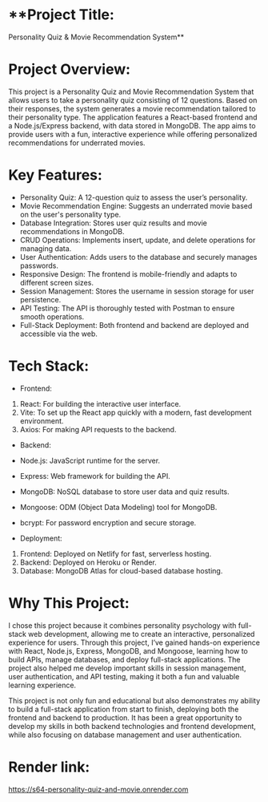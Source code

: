 # **Project Title:
Personality Quiz & Movie Recommendation System**

# **Project Overview:**

This project is a Personality Quiz and Movie Recommendation System that allows users to take a personality quiz consisting of 12 questions. Based on their responses, the system generates a movie recommendation tailored to their personality type. The application features a React-based frontend and a Node.js/Express backend, with data stored in MongoDB. The app aims to provide users with a fun, interactive experience while offering personalized recommendations for underrated movies.

# **Key Features:**
- Personality Quiz: A 12-question quiz to assess the user’s personality.
- Movie Recommendation Engine: Suggests an underrated movie based on the user's personality type.
- Database Integration: Stores user quiz results and movie recommendations in MongoDB.
- CRUD Operations: Implements insert, update, and delete operations for managing data.
- User Authentication: Adds users to the database and securely manages passwords.
- Responsive Design: The frontend is mobile-friendly and adapts to different screen sizes.
- Session Management: Stores the username in session storage for user persistence.
- API Testing: The API is thoroughly tested with Postman to ensure smooth operations.
- Full-Stack Deployment: Both frontend and backend are deployed and accessible via the web.

# **Tech Stack:**

 - Frontend:

1. React: For building the interactive user interface.
2. Vite: To set up the React app quickly with a modern, fast development environment.
3. Axios: For making API requests to the backend.

 - Backend:

- Node.js: JavaScript runtime for the server.
- Express: Web framework for building the API.
- MongoDB: NoSQL database to store user data and quiz results.
- Mongoose: ODM (Object Data Modeling) tool for MongoDB.
- bcrypt: For password encryption and secure storage.

- Deployment:

1. Frontend: Deployed on Netlify for fast, serverless hosting.
2. Backend: Deployed on Heroku or Render.
3. Database: MongoDB Atlas for cloud-based database hosting.

# **Why This Project:**

I chose this project because it combines personality psychology with full-stack web development, allowing me to create an interactive, personalized experience for users. Through this project, I’ve gained hands-on experience with React, Node.js, Express, MongoDB, and Mongoose, learning how to build APIs, manage databases, and deploy full-stack applications. The project also helped me develop important skills in session management, user authentication, and API testing, making it both a fun and valuable learning experience.

This project is not only fun and educational but also demonstrates my ability to build a full-stack application from start to finish, deploying both the frontend and backend to production. It has been a great opportunity to develop my skills in both backend technologies and frontend development, while also focusing on database management and user authentication.

# **Render link:**
https://s64-personality-quiz-and-movie.onrender.com
